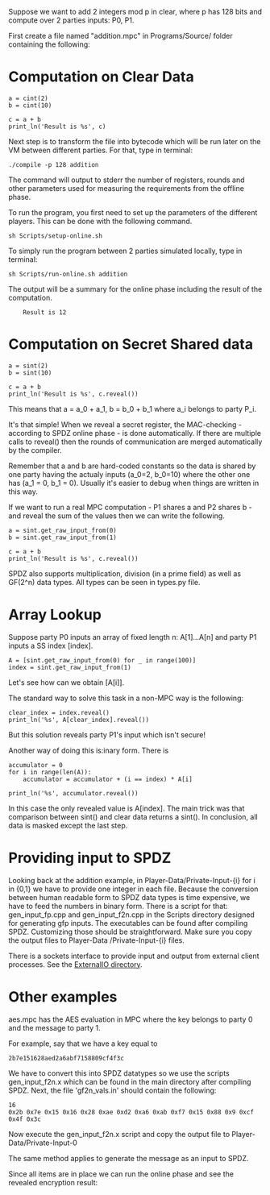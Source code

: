 Suppose we want to add 2 integers mod p in clear, where p has 128 bits and compute over 2 parties inputs: P0, P1.

First create a file named "addition.mpc" in Programs/Source/ folder containing the following:


Computation on Clear Data
==================

```
a = cint(2)
b = cint(10)

c = a + b
print_ln('Result is %s', c)
```

Next step is to transform the file into bytecode which will be run later on the VM between different parties.
For that, type in terminal:

```
./compile -p 128 addition

```

The command will output to stderr the number of registers, rounds and other parameters used for measuring the requirements from the offline phase.

To run the program, you first need to set up the parameters of the different players. This can be done with the following command.

```
sh Scripts/setup-online.sh
```

To simply run the program between 2 parties simulated locally, type in terminal:

```
sh Scripts/run-online.sh addition

```

The output will be a summary for the online phase including the result of the computation.

````
	Result is 12

````


Computation on Secret Shared data
=================================

```
a = sint(2)
b = sint(10)

c = a + b
print_ln('Result is %s', c.reveal())

```

This means that a = a_0 + a_1, b = b_0 + b_1 where a_i belongs to party P_i. 

It's that simple! When we reveal a secret register, the MAC-checking - according
to SPDZ online phase - is done automatically. If there are multiple calls to
reveal() then the rounds of communication are merged automatically by the
compiler.

Remember that a and b are hard-coded constants so the data is shared by one
party having the actualy inputs (a_0=2, b_0=10) where the other one has (a_1 =
0, b_1 = 0). Usually it's easier to debug when things are written in this way.

If we want to run a real MPC computation - P1 shares a and P2 shares b - and
reveal the sum of the values then we can write the following.

```
a = sint.get_raw_input_from(0)
b = sint.get_raw_input_from(1)

c = a + b
print_ln('Result is %s', c.reveal())

```

SPDZ also supports multiplication, division (in a prime field) as well as
GF(2^n) data types. All types can be seen in types.py file.


Array Lookup
=============

Suppose party P0 inputs an array of fixed length n: A[1]...A[n] and party P1
inputs a SS index [index].

```
A = [sint.get_raw_input_from(0) for _ in range(100)]
index = sint.get_raw_input_from(1)
```

Let's see how can we obtain [A[i]].

The standard way to solve this task in a non-MPC way is the following:

```
clear_index = index.reveal()
print_ln('%s', A[clear_index].reveal())

```

But this solution reveals party P1's input which isn't secure!

Another way of doing this is:inary form. There is 

```
accumulator = 0
for i in range(len(A)):
	accumulator = accumulator + (i == index) * A[i]

print_ln('%s', accumulator.reveal())

```

In this case the only revealed value is A[index]. The main trick was that
comparison between sint() and clear data returns a sint(). In conclusion, all
data is masked except the last step.

Providing input to SPDZ
========================

Looking back at the addition example, in Player-Data/Private-Input-{i} for i in
{0,1} we have to provide one integer in each file. Because the conversion
between human readable form to SPDZ data types is time expensive, we have to
feed the numbers in binary form. There is a script for that: gen_input_fp.cpp
and gen_input_f2n.cpp in the Scripts directory designed for generating gfp
inputs. The executables can be found after compiling SPDZ. Customizing those
should be straightforward. Make sure you copy the output files to Player-Data
/Private-Input-{i} files.

There is a sockets interface to provide input and output from external client processes. See the [ExternalIO directory](./ExternalIO/README.md).

Other examples
==============

aes.mpc has the AES evaluation in MPC where the key belongs to party 0
and the message to party 1.

For example, say that we have a key equal to

```
2b7e151628aed2a6abf7158809cf4f3c
```

We have to convert this into SPDZ datatypes so we use the scripts
gen_input_f2n.x which can be found in the main directory after compiling
SPDZ. Next, the file 'gf2n_vals.in' should contain the following:

```
16
0x2b 0x7e 0x15 0x16 0x28 0xae 0xd2 0xa6 0xab 0xf7 0x15 0x88 0x9 0xcf 0x4f 0x3c
```

Now execute the gen_input_f2n.x script and copy the output file to
Player-Data/Private-Input-0

The same method applies to generate the message as an input to SPDZ.

Since all items are in place we can run the online phase and see the
revealed encryption result:
